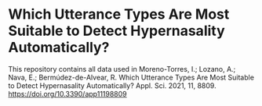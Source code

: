 # Which Utterance Types Are Most Suitable to Detect Hypernasality Automatically?

This repository contains all data used in Moreno-Torres, I.; Lozano, A.; Nava, E.; Bermúdez-de-Alvear, R. Which Utterance Types Are Most Suitable to Detect Hypernasality Automatically? Appl. Sci. 2021, 11, 8809. https://doi.org/10.3390/app11198809
